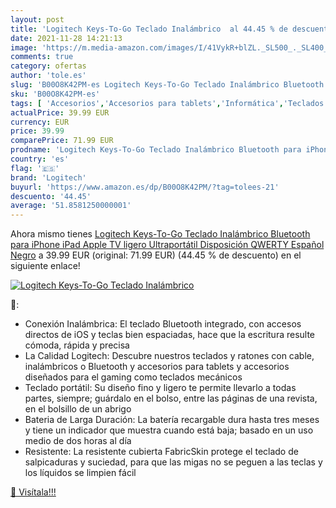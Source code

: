 ```yaml
---
layout: post
title: 'Logitech Keys-To-Go Teclado Inalámbrico  al 44.45 % de descuento'
date: 2021-11-28 14:21:13
image: 'https://m.media-amazon.com/images/I/41VykR+blZL._SL500_._SL400_.jpg'
comments: true
category: ofertas
author: 'tole.es'
slug: 'B00O8K42PM-es Logitech Keys-To-Go Teclado Inalámbrico Bluetooth para...'
sku: 'B00O8K42PM-es'
tags: [ 'Accesorios','Accesorios para tablets','Informática','Teclados para tablets','apple','ipad','iphone','logitech', ]
actualPrice: 39.99 EUR
currency: EUR
price: 39.99
comparePrice: 71.99 EUR
prodname: 'Logitech Keys-To-Go Teclado Inalámbrico Bluetooth para iPhone  iPad  Apple TV  ligero  Ultraportátil  Disposición QWERTY Español  Negro'
country: 'es'
flag: '🇪🇸'
brand: 'Logitech'
buyurl: 'https://www.amazon.es/dp/B00O8K42PM/?tag=tolees-21'
descuento: '44.45'
average: '51.8581250000001'
---
```


Ahora mismo tienes [Logitech Keys-To-Go Teclado Inalámbrico Bluetooth para iPhone  iPad  Apple TV  ligero  Ultraportátil  Disposición QWERTY Español  Negro](https://www.amazon.es/dp/B00O8K42PM/?tag=tolees-21) a 39.99 EUR (original: 71.99 EUR) (44.45 %  de descuento) en el siguiente enlace!

[![Logitech Keys-To-Go Teclado Inalámbrico ](https://m.media-amazon.com/images/I/41VykR+blZL._SL500_._SL400_.jpg)](https://www.amazon.es/dp/B00O8K42PM/?tag=tolees-21)

🔎:

- Conexión Inalámbrica: El teclado Bluetooth integrado, con accesos directos de iOS y teclas bien espaciadas, hace que la escritura resulte cómoda, rápida y precisa
- La Calidad Logitech: Descubre nuestros teclados y ratones con cable, inalámbricos o Bluetooth y accesorios para tablets y accesorios diseñados para el gaming como teclados mecánicos
- Teclado portátil: Su diseño fino y ligero te permite llevarlo a todas partes, siempre; guárdalo en el bolso, entre las páginas de una revista, en el bolsillo de un abrigo
- Bateria de Larga Duración: La batería recargable dura hasta tres meses y tiene un indicador que muestra cuando está baja; basado en un uso medio de dos horas al día
- Resistente: La resistente cubierta FabricSkin protege el teclado de salpicaduras y suciedad, para que las migas no se peguen a las teclas y los líquidos se limpien fácil

[🛒 Visítala!!!](https://www.amazon.es/dp/B00O8K42PM/?tag=tolees-21)

